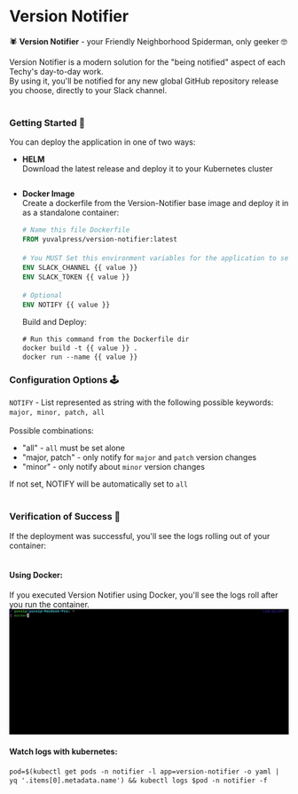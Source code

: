# Version Notifier
🕷 **Version Notifier** - your Friendly Neighborhood Spiderman, only geeker 🤓

Version Notifier is a modern solution for the "being notified" aspect of each Techy's day-to-day work.
</br>By using it, you'll be notified for any new global GitHub repository release you choose, directly to your Slack channel.</br></br>

### Getting Started 🏁
You can deploy the application in one of two ways:
* **HELM**
</br> Download the latest release and deploy it to your Kubernetes cluster </br>
    ```shell
    
    ```

* **Docker Image**
</br> Create a dockerfile from the Version-Notifier base image and deploy it in as a standalone container:
    ```dockerfile
    # Name this file Dockerfile
    FROM yuvalpress/version-notifier:latest
    
    # You MUST Set this environment variables for the application to send notification to slack
    ENV SLACK_CHANNEL {{ value }}
    ENV SLACK_TOKEN {{ value }}
    
    # Optional
    ENV NOTIFY {{ value }}
    ```
  
    Build and Deploy:
    ```shell
    # Run this command from the Dockerfile dir
    docker build -t {{ value }} .
    docker run --name {{ value }}
    ```

### Configuration Options 🕹
`NOTIFY` - List represented as string with the following possible keywords: `major, minor, patch, all`
</br></br> Possible combinations:
* "all" - `all` must be set alone
* "major, patch" - only notify for `major` and `patch` version changes
* "minor" - only notify about `minor` version changes

If not set, NOTIFY will be automatically set to `all`</br></br>

### Verification of Success 🎯
If the deployment was successful, you'll see the logs rolling out of your container: </br></br>
#### Using Docker:
If you executed Version Notifier using Docker, you'll see the logs roll after you run the container.
![Docker Run](./docs/docker.gif)
#### Watch logs with kubernetes:
```shell
pod=$(kubectl get pods -n notifier -l app=version-notifier -o yaml | yq '.items[0].metadata.name') && kubectl logs $pod -n notifier -f
```
